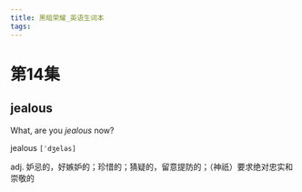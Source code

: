 ```yaml
---
title: 黑暗荣耀_英语生词本
tags:
---
```


# 第14集


## jealous

What, are you *jealous* now?

jealous `[ˈdʒeləs]`

adj. 妒忌的，好嫉妒的；珍惜的；猜疑的，留意提防的；（神祇）要求绝对忠实和崇敬的